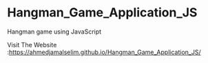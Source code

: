 # Hangman_Game_Application_JS
Hangman game using JavaScript

Visit The Website :https://ahmedjamalselim.github.io/Hangman_Game_Application_JS/

